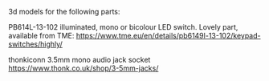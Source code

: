 3d models for the following parts:

PB614L-13-102
illuminated, mono or bicolour LED switch. Lovely part, available from TME:
https://www.tme.eu/en/details/pb6149l-13-102/keypad-switches/highly/

thonkiconn 3.5mm mono audio jack socket
https://www.thonk.co.uk/shop/3-5mm-jacks/


